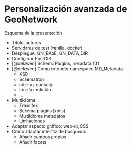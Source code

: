# Personalización avanzada de GeoNetwork

Esquema de la presentación

* Título, autores
* Servidores de test (vanilla, docker)
* Despliegue, GN_BASE, GN_DATA_DIR
* Configurar PostGIS
* [@delawen] Schema Plugins, metadata 101
* [@delawen] Cómo extender namespace MD_Metadata
   * XSD
   * Schematron
   * Interfaz consulta
   * Interfaz edición
   * ...
* Multiidioma:
   * Transifex
   * Schema plugins (xmls)
   * Multiidioma metadatos
   * Limitaciones
* Adaptar aspecto gráfico: web-ui, CSS
* Cómo adaptar interfaz de búsqueda:
   * Añadir campos propios
   * Añadir facets
 
